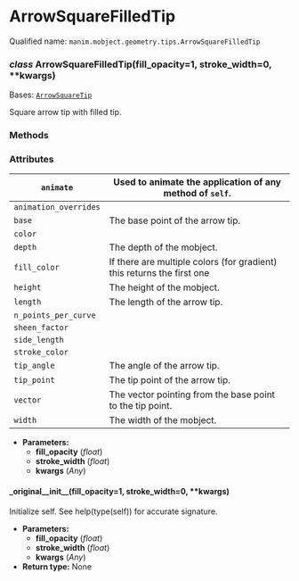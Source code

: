 # ArrowSquareFilledTip

Qualified name: `manim.mobject.geometry.tips.ArrowSquareFilledTip`

### *class* ArrowSquareFilledTip(fill_opacity=1, stroke_width=0, \*\*kwargs)

Bases: [`ArrowSquareTip`](manim.mobject.geometry.tips.ArrowSquareTip.md#manim.mobject.geometry.tips.ArrowSquareTip)

Square arrow tip with filled tip.

### Methods

### Attributes

| `animate`             | Used to animate the application of any method of `self`.               |
|-----------------------|------------------------------------------------------------------------|
| `animation_overrides` |                                                                        |
| `base`                | The base point of the arrow tip.                                       |
| `color`               |                                                                        |
| `depth`               | The depth of the mobject.                                              |
| `fill_color`          | If there are multiple colors (for gradient) this returns the first one |
| `height`              | The height of the mobject.                                             |
| `length`              | The length of the arrow tip.                                           |
| `n_points_per_curve`  |                                                                        |
| `sheen_factor`        |                                                                        |
| `side_length`         |                                                                        |
| `stroke_color`        |                                                                        |
| `tip_angle`           | The angle of the arrow tip.                                            |
| `tip_point`           | The tip point of the arrow tip.                                        |
| `vector`              | The vector pointing from the base point to the tip point.              |
| `width`               | The width of the mobject.                                              |
* **Parameters:**
  * **fill_opacity** (*float*)
  * **stroke_width** (*float*)
  * **kwargs** (*Any*)

#### \_original_\_init_\_(fill_opacity=1, stroke_width=0, \*\*kwargs)

Initialize self.  See help(type(self)) for accurate signature.

* **Parameters:**
  * **fill_opacity** (*float*)
  * **stroke_width** (*float*)
  * **kwargs** (*Any*)
* **Return type:**
  None
